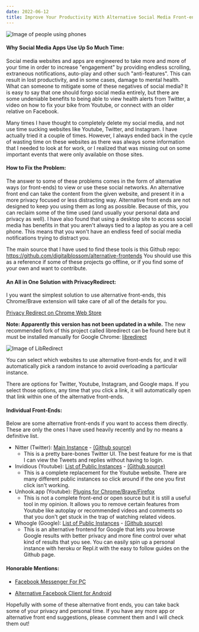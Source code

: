 ```yaml
---
date: 2022-06-12
title: Improve Your Productivity With Alternative Social Media Front-ends
---
```


![Image of people using phones](https://images.unsplash.com/photo-1573152143286-0c422b4d2175?ixlib=rb-1.2.1&ixid=MnwxMjA3fDB8MHxwaG90by1wYWdlfHx8fGVufDB8fHx8&auto=format&fit=crop&w=1170&q=80)

#### Why Social Media Apps Use Up So Much Time:

Social media websites and apps are engineered to take more and more of your time in order to increase "engagement" by providing endless scrolling, extraneous notifications, auto-play and other such "anti-features". This can result in lost productivity, and in some cases, damage to mental health. What can someone to mitigate some of these negatives of social media? It is easy to say that one should forgo social media entirely, but there are some undeniable benefits to being able to view health alerts from Twitter, a video on how to fix your bike from Youtube, or connect with an older relative on Facebook. 

Many times I have thought to completely delete my social media, and not use time sucking websites like Youtube, Twitter, and Instagram. I have actually tried it a couple of times. However, I always ended back in the cycle of wasting time on these websites as there was always some information that I needed to look at for work, or I realized that was missing out on some important events that were only available on those sites. 

#### How to Fix the Problem:

The answer to some of these problems comes in the form of alternative ways (or front-ends) to view or use these social networks. An alternative front end can take the content from the given website, and present it in a more privacy focused or less distracting way. Alternative front ends are not designed to keep you using them as long as possible. Because of this, you can reclaim some of the time used (and usually your personal data and privacy as well). I have also found that using a desktop site to access social media has benefits in that you aren't always tied to a laptop as you are a cell phone. This means that you won't have an endless feed of social media notifications trying to distract you.

The main source that I have used to find these tools is this Github repo: <a href="https://github.com/digitalblossom/alternative-frontends">https://github.com/digitalblossom/alternative-frontends</a> You should use this as a reference if some of these projects go offline, or if you find some of your own and want to contribute. 


#### An All in One Solution with PrivacyRedirect:

I you want the simplest solution to use alternative front-ends, this Chrome/Brave extension will take care of all of the details for you. 

<a href="https://chrome.google.com/webstore/detail/privacy-redirect/pmcmeagblkinmogikoikkdjiligflglb?hl=en">Privacy Redirect on Chrome Web Store</a>

**Note: Apparently this version has not been updated in a while.** The new recommended fork of this project called libredirect can be found here but it must be installed manually for Google Chrome: [libredirect](https://github.com/libredirect/libredirect)

![Image of LibRedirect](../../assets/images/libredirect.PNG)


You can select which websites to use alternative front-ends for, and it will automatically pick a random instance to avoid overloading a particular instance. 

There are options for Twitter, Youtube, Instagram, and Google maps. If you select those options, any time that you click a link, it will automatically open that link within one of the alternative front-ends.

#### Individual Front-Ends:

Below are some alternative front-ends if you want to access them directly. These are only the ones I have used heavily recently and by no means a definitive list.

* Nitter (Twitter): <a href="https://nitter.net/">Main Instance</a> -  <a href="https://github.com/zedeus/nitter">(Github source)</a>
  * This is a pretty bare-bones Twitter UI. The best feature for me is that I can view the Tweets and replies without having to login.
* Invidious (Youtube): <a href="https://docs.invidious.io/instances/">List of Public Instances</a> -  <a href="https://github.com/iv-org/invidious#contribute">(Github source)</a>
  * This is a complete replacement for the Youtube website. There are many different public instances so click around if the one you first click isn't working. 
* Unhook.app (Youtube): <a href="https://unhook.app/">Plugins for Chrome/Brave/Firefox</a>
  * This is not a complete front-end or open source but it is still a useful tool in my opinion. It allows you to remove certain features from Youtube like autoplay or recommended videos and comments so that you don't get stuck in the trap of watching related videos. 
* Whoogle (Google): <a href="https://github.com/benbusby/whoogle-search#public-instances">List of Public Instances</a> - <a href="https://github.com/iv-org/invidious">(Github source)</a>  
  * This is an alternative frontend for Google that lets you browse Google results with better privacy and more fine control over what kind of results that you see. You can easily spin up a personal instance with heroku or Repl.it with the easy to follow guides on the Github page.


#### Honorable Mentions:

* [Facebook Messenger For PC](https://github.com/sindresorhus/caprine)

* [Alternative Facebook Client for Android](https://github.com/rignaneseleo/SlimSocial-for-Facebook)


Hopefully with some of these alternative front ends, you can take back some of your privacy and personal time. If you have any more app or alternative front end suggestions, please comment them and I will check them out! 


